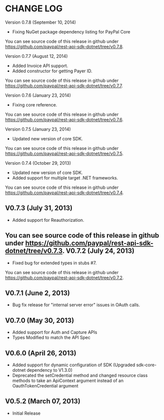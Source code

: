 CHANGE LOG
==========
Version 0.7.8 (September 10, 2014)

 * Fixing NuGet package dependency listing for PayPal Core

You can see source code of this release in github under https://github.com/paypal/rest-api-sdk-dotnet/tree/v0.7.8.
 
Version 0.7.7 (August 12, 2014)

 * Added Invoice API support.
 * Added constructor for getting Payer ID.

You can see source code of this release in github under https://github.com/paypal/rest-api-sdk-dotnet/tree/v0.7.7.

Version 0.7.6 (January 23, 2014)
 
 * Fixing core reference.

You can see source code of this release in github under https://github.com/paypal/rest-api-sdk-dotnet/tree/v0.7.6.

Version 0.7.5 (January 23, 2014)
 
 * Updated new version of core SDK.

You can see source code of this release in github under https://github.com/paypal/rest-api-sdk-dotnet/tree/v0.7.5.

Version 0.7.4 (October 29, 2013)
 
 * Updated new version of core SDK.
 * Added support for multiple target .NET frameworks.

You can see source code of this release in github under https://github.com/paypal/rest-api-sdk-dotnet/tree/v0.7.4.

V0.7.3 (July 31, 2013)
-----------------------
   * Added support for Reauthorization.
 
You can see source code of this release in github under https://github.com/paypal/rest-api-sdk-dotnet/tree/v0.7.3.
V0.7.2 (July 24, 2013)
-----------------------
   * Fixed bug for extended types in stubs #7.
 
You can see source code of this release in github under https://github.com/paypal/rest-api-sdk-dotnet/tree/v0.7.2.

V0.7.1 (June 2, 2013)
-----------------------

   * Bug fix release for "internal server error" issues in OAuth calls.
   
V0.7.0 (May 30, 2013)
-----------------------
   * Added support for Auth and Capture APIs
   * Types Modified to match the API Spec
   
V0.6.0 (April 26, 2013)
-----------------------
   * Added support for dynamic configuration of SDK (Upgraded sdk-core-dotnet dependency to V1.3.0)
   * Deprecated the setCredential method and changed resource class methods to take an ApiContext argument 
instead of an OauthTokenCredential argument

V0.5.2 (March 07, 2013)
-----------------------

   * Initial Release